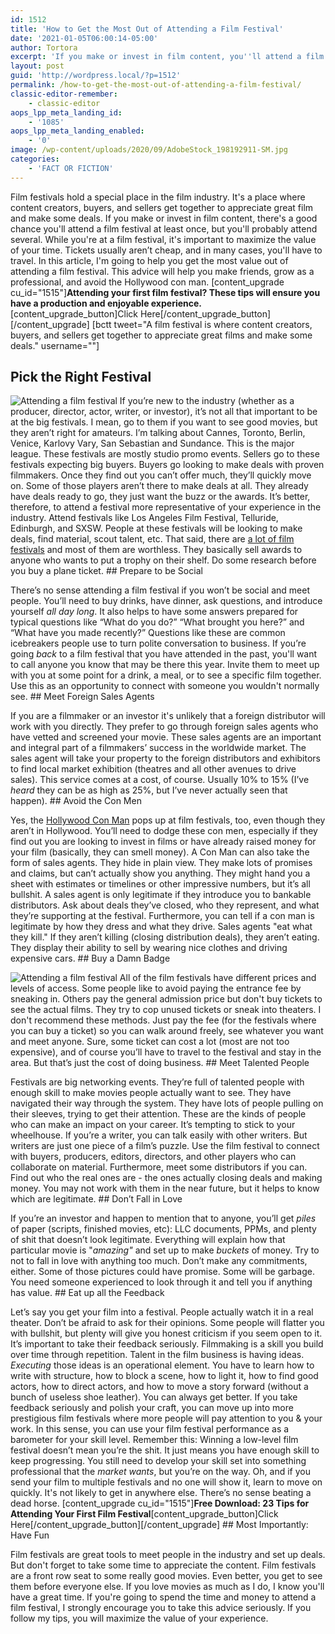 ```yaml
---
id: 1512
title: 'How to Get the Most Out of Attending a Film Festival'
date: '2021-01-05T06:00:14-05:00'
author: Tortora
excerpt: 'If you make or invest in film content, you''ll attend a film festival at least once. I''m going to help you get the most value out of them.'
layout: post
guid: 'http://wordpress.local/?p=1512'
permalink: /how-to-get-the-most-out-of-attending-a-film-festival/
classic-editor-remember:
    - classic-editor
aops_lpp_meta_landing_id:
    - '1085'
aops_lpp_meta_landing_enabled:
    - '0'
image: /wp-content/uploads/2020/09/AdobeStock_198192911-SM.jpg
categories:
    - 'FACT OR FICTION'
---
```


Film festivals hold a special place in the film industry. It's a place where content creators, buyers, and sellers get together to appreciate great film and make some deals. If you make or invest in film content, there's a good chance you'll attend a film festival at least once, but you'll probably attend several. While you're at a film festival, it's important to maximize the value of your time. Tickets usually aren’t cheap, and in many cases, you'll have to travel. In this article, I'm going to help you get the most value out of attending a film festival. This advice will help you make friends, grow as a professional, and avoid the Hollywood con man. \[content\_upgrade cu\_id="1515"\]**Attending your first film festival? These tips will ensure you have a production and enjoyable experience.**\[content\_upgrade\_button\]Click Here\[/content\_upgrade\_button\]\[/content\_upgrade\] \[bctt tweet="A film festival is where content creators, buyers, and sellers get together to appreciate great films and make some deals." username=""\]

## Pick the Right Festival

 ![Attending a film festival](http://wordpress.local/wp-content/uploads/2023/05/AdobeStock_284501171-Converted-sm-1.jpg) If you’re new to the industry (whether as a producer, director, actor, writer, or investor), it’s not all that important to be at the big festivals. I mean, go to them if you want to see good movies, but they aren’t right for amateurs. I’m talking about Cannes, Toronto, Berlin, Venice, Karlovy Vary, San Sebastian and Sundance. This is the major league. These festivals are mostly studio promo events. Sellers go to these festivals expecting big buyers. Buyers go looking to make deals with proven filmmakers. Once they find out you can’t offer much, they’ll quickly move on. Some of those players aren’t there to make deals at all. They already have deals ready to go, they just want the buzz or the awards. It’s better, therefore, to attend a festival more representative of your experience in the industry. Attend festivals like Los Angeles Film Festival, Telluride, Edinburgh, and SXSW. People at these festivals will be looking to make deals, find material, scout talent, etc. That said, there are [a lot of film festivals](https://www.nyfa.edu/student-resources/film-festivals/) and most of them are worthless. They basically sell awards to anyone who wants to put a trophy on their shelf. Do some research before you buy a plane ticket. ## Prepare to be Social

 There’s no sense attending a film festival if you won’t be social and meet people. You’ll need to buy drinks, have dinner, ask questions, and introduce yourself *all day long*. It also helps to have some answers prepared for typical questions like “What do you do?” “What brought you here?” and “What have you made recently?” Questions like these are common icebreakers people use to turn polite conversation to business. If you’re going *back* to a film festival that you have attended in the past, you'll want to call anyone you know that may be there this year. Invite them to meet up with you at some point for a drink, a meal, or to see a specific film together. Use this as an opportunity to connect with someone you wouldn't normally see. ## Meet Foreign Sales Agents

 If you are a filmmaker or an investor it's unlikely that a foreign distributor will work with you directly. They prefer to go through foreign sales agents who have vetted and screened your movie. These sales agents are an important and integral part of a filmmakers’ success in the worldwide market. The sales agent will take your property to the foreign distributors and exhibitors to find local market exhibition (theatres and all other avenues to drive sales). This service comes at a cost, of course. Usually 10% to 15% (I’ve *heard* they can be as high as 25%, but I’ve never actually seen that happen). ## Avoid the Con Men

 Yes, the [Hollywood Con Man](http://wordpress.local/how-to-spot-a-hollywood-con-man-2/) pops up at film festivals, too, even though they aren’t in Hollywood. You’ll need to dodge these con men, especially if they find out you are looking to invest in films or have already raised money for your film (basically, they can smell money). A Con Man can also take the form of sales agents. They hide in plain view. They make lots of promises and claims, but can’t actually show you anything. They might hand you a sheet with estimates or timelines or other impressive numbers, but it’s all bullshit. A sales agent is only legitimate if they introduce you to bankable distributors. Ask about deals they’ve closed, who they represent, and what they’re supporting at the festival. Furthermore, you can tell if a con man is legitimate by how they dress and what they drive. Sales agents "eat what they kill." If they aren’t killing (closing distribution deals), they aren’t eating. They display their ability to sell by wearing nice clothes and driving expensive cars. ## Buy a Damn Badge

 ![Attending a film festival](http://wordpress.local/wp-content/uploads/2020/09/AdobeStock_67342001-SM.jpg) All of the film festivals have different prices and levels of access. Some people like to avoid paying the entrance fee by sneaking in. Others pay the general admission price but don't buy tickets to see the actual films. They try to cop unused tickets or sneak into theaters. I don't recommend these methods. Just pay the fee (for the festivals where you can buy a ticket) so you can walk around freely, see whatever you want and meet anyone. Sure, some ticket can cost a lot (most are not too expensive), and of course you’ll have to travel to the festival and stay in the area. But that’s just the cost of doing business. ## Meet Talented People

 Festivals are big networking events. They’re full of talented people with enough skill to make movies people actually want to see. They have navigated their way through the system. They have lots of people pulling on their sleeves, trying to get their attention. These are the kinds of people who can make an impact on your career. It’s tempting to stick to your wheelhouse. If you’re a writer, you can talk easily with other writers. But writers are just one piece of a film’s puzzle. Use the film festival to connect with buyers, producers, editors, directors, and other players who can collaborate on material. Furthermore, meet some distributors if you can. Find out who the real ones are - the ones actually closing deals and making money. You may not work with them in the near future, but it helps to know which are legitimate. ## Don’t Fall in Love

 If you’re an investor and happen to mention that to anyone, you’ll get *piles* of paper (scripts, finished movies, etc): LLC documents, PPMs, and plenty of shit that doesn’t look legitimate. Everything will explain how that particular movie is "*amazing"* and set up to make *buckets* of money. Try to not to fall in love with anything too much. Don’t make any commitments, either. Some of those pictures could have promise. Some will be garbage. You need someone experienced to look through it and tell you if anything has value. ## Eat up all the Feedback

 Let’s say you get your film into a festival. People actually watch it in a real theater. Don’t be afraid to ask for their opinions. Some people will flatter you with bullshit, but plenty will give you honest criticism if you seem open to it. It’s important to take their feedback seriously. Filmmaking is a skill you build over time through repetition. Talent in the film business is having ideas. *Executing* those ideas is an operational element. You have to learn how to write with structure, how to block a scene, how to light it, how to find good actors, how to direct actors, and how to move a story forward (without a bunch of useless shoe leather). You can always get better. If you take feedback seriously and polish your craft, you can move up into more prestigious film festivals where more people will pay attention to you &amp; your work. In this sense, you can use your film festival performance as a barometer for your skill level. Remember this: Winning a low-level film festival doesn’t mean you’re the shit. It just means you have enough skill to keep progressing. You still need to develop your skill set into something professional that the *market wants*, but you’re on the way. Oh, and if you send your film to multiple festivals and no one will show it, learn to move on quickly. It's not likely to get in anywhere else. There’s no sense beating a dead horse. \[content\_upgrade cu\_id="1515"\]**Free Download: 23 Tips for Attending Your First Film Festival**\[content\_upgrade\_button\]Click Here\[/content\_upgrade\_button\]\[/content\_upgrade\] ## Most Importantly: Have Fun

 Film festivals are great tools to meet people in the industry and set up deals. But don't forget to take some time to appreciate the content. Film festivals are a front row seat to some really good movies. Even better, you get to see them before everyone else. If you love movies as much as I do, I know you'll have a great time. If you're going to spend the time and money to attend a film festival, I strongly encourage you to take this advice seriously. If you follow my tips, you will maximize the value of your experience.